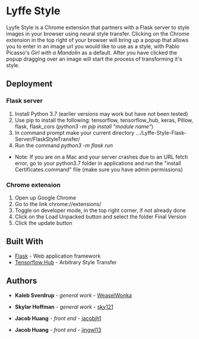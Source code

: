 # Lyffe Style

Lyyfe Style is a Chrome extension that partners with a Flask server to style images in your browser using neural style transfer. Clicking on the Chrome extension in the top right of your browser will bring up a popup that allows you to enter in an image url you would like to use as a style, with Pablo Picasso's *Girl with a Mandolin* as a default. After you have clicked the popup dragging over an image will start the process of transforming it's style.

## Deployment

### Flask server
1. Install Python 3.7 (earlier versions may work but have not been tested)
2. Use pip to install the following: tensorflow, tensorflow_hub, keras, Pillow, flask, flask_cors (*python3 -m pip install "module name"*)
3. In command prompt make your current directory .../Lyffe-Style-Flask-Server/FlaskStyleTransfer/
4. Run the command *python3 -m flask run*
- Note: If you are on a Mac and your server crashes due to an URL fetch error, go to your python3.7 folder in applications and run the
"install Certificates.command" file (make sure you have admin permissions)

### Chrome extension
1. Open up Google Chrome
2. Go to the link chrome://extensions/
3. Toggle on developer mode, in the top right corner, if not already done
4. Click on the Load Unpacked button and select the folder Final Version
5. Click the update button

## Built With

* [Flask](https://flask.palletsprojects.com/en/1.1.x/) - Web application framework
* [Tensorflow Hub](https://tfhub.dev/google/magenta/arbitrary-image-stylization-v1-256/2) - Arbitrary Style Transfer

## Authors

* **Kaleb Sverdrup** - *general work* - [WeaselWonka](https://github.com/WeaselWonka)

* **Skylar Hoffman** - *general work* - [sky121](https://github.com/sky121)

* **Jacob Huang** - *front end* - [jacobjh1](https://github.com/jacobjh1)

* **Jacob Huang** - *front end* - [jingwl13](https://github.com/JingleOne)
